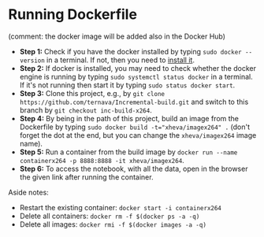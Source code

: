 
# Running Dockerfile

(comment: the docker image will be added also in the Docker Hub)
 
- **Step 1:** Check if you have the docker installed by typing `sudo docker --version` in a terminal. If not, then you need to [install it](https://docs.docker.com/get-docker/).
- **Step 2:** If docker is installed, you may need to check whether the docker engine is running by typing `sudo systemctl status docker` in a terminal. If it's not running then start it by typing `sudo status docker start`. 
- **Step 3:** Clone this project, e.g., by `git clone https://github.com/ternava/Incremental-build.git` and switch to this branch by `git checkout inc-build-x264`.
- **Step 4:** By being in the path of this project, build an image from the Dockerfile by typing `sudo docker build -t="xheva/imagex264" .` (don't forget the dot at the end, but you can change the `xheva/imagex264` image name).
- **Step 5:** Run a container from the build image by `docker run --name containerx264 -p 8888:8888 -it xheva/imagex264`.
- **Step 6:** To access the notebook, with all the data, open in the browser the given link after running the container.

Aside notes: 
- Restart the existing container: `docker start -i containerx264`
- Delete all containers: `docker rm -f $(docker ps -a -q)`
- Delete all images: `docker rmi -f $(docker images -a -q)`
